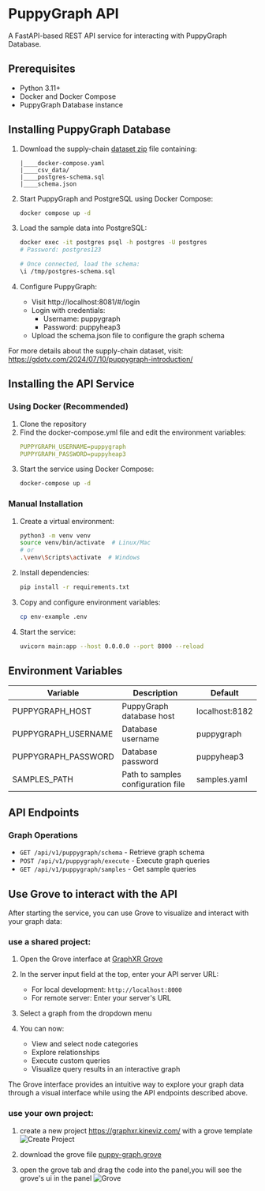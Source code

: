 # PuppyGraph API

A FastAPI-based REST API service for interacting with PuppyGraph Database.

## Prerequisites

- Python 3.11+
- Docker and Docker Compose
- PuppyGraph Database instance

## Installing PuppyGraph Database

1. Download the supply-chain [dataset zip](https://raw.githubusercontent.com/izhanghongbo/puppygraph-graphxr-api/refs/heads/main/data/puppygraph.tar) file containing:
   ```
   |____docker-compose.yaml
   |____csv_data/
   |____postgres-schema.sql
   |____schema.json
   ```

2. Start PuppyGraph and PostgreSQL using Docker Compose:
   ```bash
   docker compose up -d
   ```

3. Load the sample data into PostgreSQL:
   ```bash
   docker exec -it postgres psql -h postgres -U postgres
   # Password: postgres123
   
   # Once connected, load the schema:
   \i /tmp/postgres-schema.sql
   ```

4. Configure PuppyGraph:
   - Visit http://localhost:8081/#/login
   - Login with credentials:
     - Username: puppygraph
     - Password: puppyheap3
   - Upload the schema.json file to configure the graph schema

For more details about the supply-chain dataset, visit: https://gdotv.com/2024/07/10/puppygraph-introduction/

## Installing the API Service

### Using Docker (Recommended)

1. Clone the repository
2. Find the docker-compose.yml file and edit the environment variables:
   ```yaml
   PUPPYGRAPH_USERNAME=puppygraph
   PUPPYGRAPH_PASSWORD=puppyheap3
   ```
3. Start the service using Docker Compose:
   ```bash
   docker-compose up -d
   ```

### Manual Installation

1. Create a virtual environment:
   ```bash
   python3 -m venv venv
   source venv/bin/activate  # Linux/Mac
   # or
   .\venv\Scripts\activate  # Windows
   ```

2. Install dependencies:
   ```bash
   pip install -r requirements.txt
   ```

3. Copy and configure environment variables:
   ```bash
   cp env-example .env
   ```

4. Start the service:
   ```bash
   uvicorn main:app --host 0.0.0.0 --port 8000 --reload
   ```

## Environment Variables

| Variable | Description | Default |
|----------|-------------|---------|
| PUPPYGRAPH_HOST | PuppyGraph database host | localhost:8182 |
| PUPPYGRAPH_USERNAME | Database username | puppygraph |
| PUPPYGRAPH_PASSWORD | Database password | puppyheap3 |
| SAMPLES_PATH | Path to samples configuration file | samples.yaml |

## API Endpoints

### Graph Operations

- `GET /api/v1/puppygraph/schema` - Retrieve graph schema
- `POST /api/v1/puppygraph/execute` - Execute graph queries
- `GET /api/v1/puppygraph/samples` - Get sample queries

## Use Grove to interact with the API

After starting the service, you can use Grove to visualize and interact with your graph data:

### use a shared project:

1. Open the Grove interface at [GraphXR Grove](https://graphxr.kineviz.com/share/676d07a2a104b4a52eaa0cee/PuppyGraph-Grove?userID=5c020fe520f1ed00216552c3&groveProjectId=676d07a2a104b4a52eaa0cee&groveFileKey=puppy-graph&groveVersion=0&groveFullscreen=true&groveReadonly=true&groveBlockMode=hide)

2. In the server input field at the top, enter your API server URL:
   - For local development: `http://localhost:8000`
   - For remote server: Enter your server's URL

3. Select a graph from the dropdown menu

4. You can now:
   - View and select node categories
   - Explore relationships
   - Execute custom queries
   - Visualize query results in an interactive graph

The Grove interface provides an intuitive way to explore your graph data through a visual interface while using the API endpoints described above.

### use your own project:

1. create a new project https://graphxr.kineviz.com/  with a grove template
![Create Project](https://raw.githubusercontent.com/izhanghongbo/puppygraph-graphxr-api/refs/heads/main/images/project-new.jpg)

2. download the grove file [puppy-graph.grove](https://raw.githubusercontent.com/izhanghongbo/puppygraph-graphxr-api/main/puppy-graph.grove)
3. open the grove tab and drag the code into the panel,you will see the grove's ui in the panel
![Grove](https://raw.githubusercontent.com/izhanghongbo/puppygraph-graphxr-api/main/images/grove.jpg)


